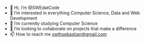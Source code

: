 - 👋 Hi, I’m @SWEdatCode
- 👀 I’m interested in everything Computer Science, Data and Web Development
- 🌱 I’m currently studying Computer Science
- 💞️ I’m looking to collaborate on projects that make a difference
- 📫 How to reach me swthsebastian@gmail.com

<!---
SWEdatCode/SWEdatCode is a ✨ special ✨ repository because its `README.md` (this file) appears on your GitHub profile.
You can click the Preview link to take a look at your changes.
--->
